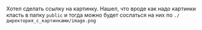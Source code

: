 Хотел сделать ссылку на картинку. Нашел, что вроде как надо картинки класть в папку `public` и тогда можно будет сослаться на них по `./директория_с_картинками/image.png`